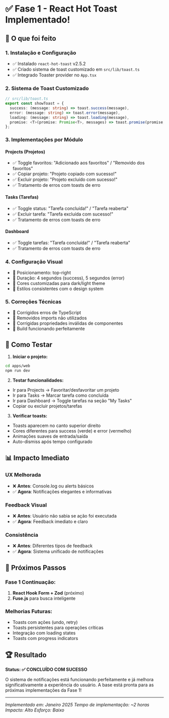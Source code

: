 # ✅ Fase 1 - React Hot Toast Implementado!

## 🎉 O que foi feito

### 1. **Instalação e Configuração**
- ✅ Instalado `react-hot-toast` v2.5.2
- ✅ Criado sistema de toast customizado em `src/lib/toast.ts`
- ✅ Integrado Toaster provider no `App.tsx`

### 2. **Sistema de Toast Customizado**
```typescript
// src/lib/toast.ts
export const showToast = {
  success: (message: string) => toast.success(message),
  error: (message: string) => toast.error(message),
  loading: (message: string) => toast.loading(message),
  promise: <T>(promise: Promise<T>, messages) => toast.promise(promise, messages)
};
```

### 3. **Implementações por Módulo**

#### **Projects (Projetos)**
- ✅ Toggle favoritos: "Adicionado aos favoritos" / "Removido dos favoritos"
- ✅ Copiar projeto: "Projeto copiado com sucesso!"
- ✅ Excluir projeto: "Projeto excluído com sucesso!"
- ✅ Tratamento de erros com toasts de erro

#### **Tasks (Tarefas)**
- ✅ Toggle status: "Tarefa concluída!" / "Tarefa reaberta"
- ✅ Excluir tarefa: "Tarefa excluída com sucesso!"
- ✅ Tratamento de erros com toasts de erro

#### **Dashboard**
- ✅ Toggle tarefas: "Tarefa concluída!" / "Tarefa reaberta"
- ✅ Tratamento de erros com toasts de erro

### 4. **Configuração Visual**
- 🎨 Posicionamento: top-right
- 🎨 Duração: 4 segundos (success), 5 segundos (error)
- 🎨 Cores customizadas para dark/light theme
- 🎨 Estilos consistentes com o design system

### 5. **Correções Técnicas**
- 🔧 Corrigidos erros de TypeScript
- 🔧 Removidos imports não utilizados
- 🔧 Corrigidas propriedades inválidas de componentes
- 🔧 Build funcionando perfeitamente

## 🚀 Como Testar

1. **Iniciar o projeto:**
```bash
cd apps/web
npm run dev
```

2. **Testar funcionalidades:**
- Ir para Projects → Favoritar/desfavoritar um projeto
- Ir para Tasks → Marcar tarefa como concluída
- Ir para Dashboard → Toggle tarefas na seção "My Tasks"
- Copiar ou excluir projetos/tarefas

3. **Verificar toasts:**
- Toasts aparecem no canto superior direito
- Cores diferentes para success (verde) e error (vermelho)
- Animações suaves de entrada/saída
- Auto-dismiss após tempo configurado

## 📊 Impacto Imediato

### **UX Melhorada**
- ❌ **Antes**: Console.log ou alerts básicos
- ✅ **Agora**: Notificações elegantes e informativas

### **Feedback Visual**
- ❌ **Antes**: Usuário não sabia se ação foi executada
- ✅ **Agora**: Feedback imediato e claro

### **Consistência**
- ❌ **Antes**: Diferentes tipos de feedback
- ✅ **Agora**: Sistema unificado de notificações

## 🎯 Próximos Passos

### **Fase 1 Continuação:**
1. **React Hook Form + Zod** (próximo)
2. **Fuse.js** para busca inteligente

### **Melhorias Futuras:**
- Toasts com ações (undo, retry)
- Toasts persistentes para operações críticas
- Integração com loading states
- Toasts com progress indicators

## 🏆 Resultado

**Status: ✅ CONCLUÍDO COM SUCESSO**

O sistema de notificações está funcionando perfeitamente e já melhora significativamente a experiência do usuário. A base está pronta para as próximas implementações da Fase 1!

---

*Implementado em: Janeiro 2025*
*Tempo de implementação: ~2 horas*
*Impacto: Alto*
*Esforço: Baixo*